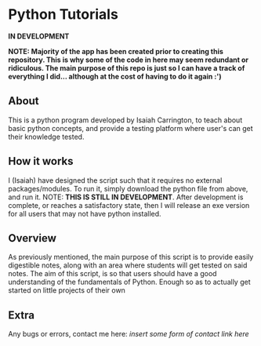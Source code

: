 # Python Tutorials

**IN DEVELOPMENT**

**NOTE: Majority of the app has been created prior to creating this repository. This is why some of the code in here may seem redundant or ridiculous. The main purpose of this repo is just so I can have a track of everything I did... although at the cost of having to do it again :')**

## About
This is a python program developed by Isaiah Carrington, to teach about basic python concepts, and provide a testing platform where user's can get their knowledge tested.

## How it works
I (Isaiah) have designed the script such that it requires no external packages/modules. To run it, simply download the python file from above, and run it. NOTE: **THIS IS STILL IN DEVELOPMENT**.
After development is complete, or reaches a satisfactory state, then I will release an exe version for all users that may not have python installed.

## Overview
As previously mentioned, the main purpose of this script is to provide easily digestible notes, along with an area where students will get tested on said notes. The aim of this script, is so that users should have a good understanding of the fundamentals of Python.
Enough so as to actually get started on little projects of their own

## Extra
Any bugs or errors, contact me here: _insert some form of contact link here_
